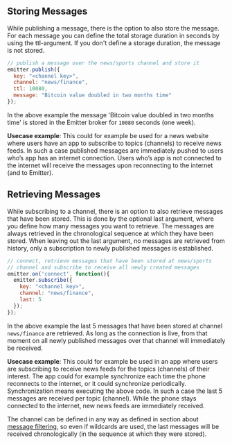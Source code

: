 ## Storing Messages

While publishing a message, there is the option to also store the message. For each message you can define the total storage duration in seconds by using the ttl-argument. If you don't define a storage duration, the message is not stored. 


```javascript
// publish a message over the news/sports channel and store it
emitter.publish({
  key: "<channel key>",
  channel: "news/finance",
  ttl: 10080,
  message: "Bitcoin value doubled in two months time"
});
```

In the above example the message 'Bitcoin value doubled in two months time' is stored in the Emitter broker for `10080` seconds (one week).

**Usecase example**: This could for example be used for a news website where users have an app to subscribe to topics (channels) to receive news feeds. In such a case published messages are immediately pushed to users who’s app has an internet connection. Users who’s app is not connected to the internet will receive the messages upon reconnecting to the internet (and to Emitter).

## Retrieving Messages

While subscribing to a channel, there is an option to also retrieve messages that have been stored. This is done by the optional last argument, where you define how many messages you want to retrieve. The messages are always retrieved in the chronological sequence at which they have been stored. When leaving out the last argument, no messages are retrieved from history, only a subscription to newly published messages is established. 

```javascript
// connect, retrieve messages that have been stored at news/sports 
// channel and subscribe to receive all newly created messages
emitter.on('connect', function(){
  emitter.subscribe({
    key: "<channel key>",
    channel: "news/finance",
    last: 5
  });
});
```

In the above example the last 5 messages that have been stored at channel `news/finance` are retrieved. As long as the connection is live, from that moment on all newly published messages over that channel will immediately be received.

**Usecase example**: This could for example be used in an app where users are subscribing to receive news feeds for the topics (channels) of their interest. The app could for example synchronize each time the phone reconnects to the internet, or it could synchronize periodically. Synchronization means executing the above code. In such a case the last 5 messages are received per topic (channel). While the phone stays connected to the internet, new news feeds are immediately received.


The channel can be defined in any way as defined in section about [message filtering](/develop/message-filtering), so even if wildcards are used, the last messages will be received chronologically (in the sequence at which they were stored).

